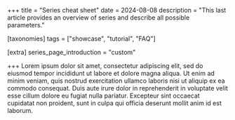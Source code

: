 +++
title = "Series cheat sheet"
date = 2024-08-08
description = "This last article provides an overview of series and describe all possible parameters."

[taxonomies]
tags = ["showcase", "tutorial", "FAQ"]

[extra]
series_page_introduction = "custom"

+++
Lorem ipsum dolor sit amet, consectetur adipiscing elit, sed do eiusmod tempor incididunt ut labore et dolore magna aliqua.
Ut enim ad minim veniam, quis nostrud exercitation ullamco laboris nisi ut aliquip ex ea commodo consequat.
Duis aute irure dolor in reprehenderit in voluptate velit esse cillum dolore eu fugiat nulla pariatur.
Excepteur sint occaecat cupidatat non proident, sunt in culpa qui officia deserunt mollit anim id est laborum.

